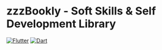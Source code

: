 # zzzBookly - Soft Skills & Self Development Library

[![Flutter](https://img.shields.io/badge/Flutter-3.16-blue)](https://flutter.dev)
[![Dart](https://img.shields.io/badge/Dart-3.1-blue)](https://dart.dev)
